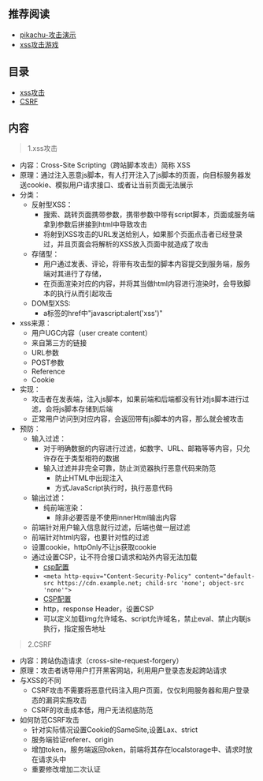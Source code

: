 ## 推荐阅读

* [pikachu-攻击演示](https://github.com/zhuifengshaonianhanlu/pikachu)
* [xss攻击游戏](http://prompt.ml/0)

## 目录

* [xss攻击](#xss攻击)
* [CSRF](#CSRF)

## 内容

> 1.xss攻击

<a name="xss攻击"></a>

* 内容：Cross-Site Scripting（跨站脚本攻击）简称 XSS
* 原理：通过注入恶意js脚本，有人打开注入了js脚本的页面，向目标服务器发送cookie、模拟用户请求接口、或者让当前页面无法展示
* 分类：
    * 反射型XSS：
        * 搜索、跳转页面携带参数，携带参数中带有script脚本，页面或服务端拿到参数后拼接到html中导致攻击
        * 将射到XSS攻击的URL发送给别人，如果那个页面点击者已经登录过，并且页面会将解析的XSS放入页面中就造成了攻击
    * 存储型：
        * 用户通过发表、评论，将带有攻击型的脚本内容提交到服务端，服务端对其进行了存储，
        * 在页面渲染对应的内容，并将其当做html内容进行渲染时，会导致脚本的执行从而引起攻击
    * DOM型XSS:
        * a标签的href中"javascript:alert('xss')"
* xss来源：
    * 用户UGC内容（user create content）
    * 来自第三方的链接
    * URL参数
    * POST参数
    * Reference
    * Cookie
* 实现：
    * 攻击者在发表端，注入js脚本，如果前端和后端都没有针对js脚本进行过滤，会将js脚本存储到后端
    * 正常用户访问到对应内容，会返回带有js脚本的内容，那么就会被攻击
* 预防：
    * 输入过滤：
        * 对于明确数据的内容进行过滤，如数字、URL、邮箱等等内容，只允许存在于类型相符的数据
        * 输入过滤并非完全可靠，防止浏览器执行恶意代码来防范
            * 防止HTML中出现注入
            * 方式JavaScript执行时，执行恶意代码
    * 输出过滤：
        * 纯前端渲染：
            * 除非必要否是不使用innerHtml输出内容
    * 前端针对用户输入信息就行过滤，后端也做一层过滤
    * 前端针对html内容，也要针对性的过滤
    * 设置cookie，httpOnly不让js获取cookie
    * 通过设置CSP，让不符合接口请求和站外内容无法加载
        * [csp配置](https://blog.csdn.net/qq_25623257/article/details/90473859)
        * `<meta http-equiv="Content-Security-Policy" content="default-src https://cdn.example.net; child-src 'none'; object-src 'none'">`
        * [CSP配置](https://developer.mozilla.org/zh-CN/docs/Web/HTTP/CSP)
        * http，response Header，设置CSP
        * 可以定义加载img允许域名、script允许域名，禁止eval、禁止内联js执行，指定报告地址


> 2.CSRF

<a name="CSRF"></a>

* 内容：跨站伪造请求（cross-site-request-forgery）
* 原理：攻击者诱导用户打开黑客网站，利用用户登录态发起跨站请求
* 与XSS的不同
    * CSRF攻击不需要将恶意代码注入用户页面，仅仅利用服务器和用户登录态的漏洞实施攻击
    * CSRF的攻击成本低，用户无法彻底防范
* 如何防范CSRF攻击
    * 针对实际情况设置Cookie的SameSite,设置Lax、strict
    * 服务端验证referer、origin
    * 增加token，服务端返回token，前端将其存在localstorage中、请求时放在请求头中
    * 重要修改增加二次认证
